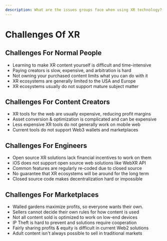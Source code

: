```yaml
---
description: What are the issues groups face when using XR technology?
---
```


# Challenges Of XR

## Challenges For Normal People

* Learning to make XR content yourself is difficult and time-intensive&#x20;
* Paying creators is slow, expensive, and arbitration is hard&#x20;
* Not owning your purchased content limits what you can do with it&#x20;
* XR ecosystems are generally limited to the USA and Europe&#x20;
* XR ecosystems usually do not support mature subject matter

## Challenges For Content Creators

* XR tools for the web are usually expensive, reducing profit margins&#x20;
* Asset conversion & optimization is complicated and can be expensive
* Less expensive XR tools do not generally work on mobile web&#x20;
* Current tools do not support Web3 wallets and marketplaces

## Challenges For Engineers

* Open source XR solutions lack financial incentives to work on them&#x20;
* iOS does not support open source web solutions like WebXR API&#x20;
* Common features are regularly re-coded due to closed source&#x20;
* No guarantee that XR ecosystems will be around for the long term&#x20;
* Closed source code makes decentralization hard or impossible

## Challenges For Marketplaces

* Walled gardens maximize profits, so everyone wants their own.&#x20;
* Sellers cannot decide their own rules for how content is used&#x20;
* Not all content sold is optimized to work on low-end devices&#x20;
* IP Theft is hard to prevent and solutions require cooperation&#x20;
* Fairly sharing profits & equity is difficult in current Web2 solutions
* Adult content isn't always possible to sell in traditional markets
